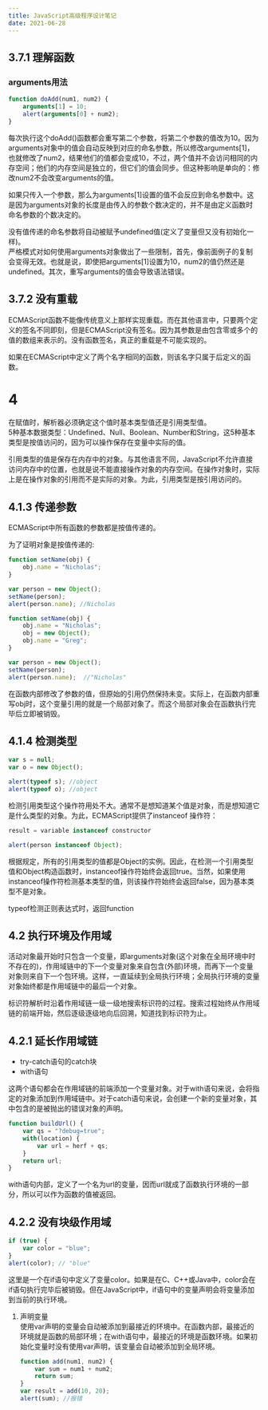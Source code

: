 ```yaml
---
title: JavaScript高级程序设计笔记
date: 2021-06-28
---  
```



## 3.7.1 理解函数

### arguments用法
```js
function doAdd(num1, num2) {
    arguments[1] = 10;
    alert(arguments[0] + num2);
}
```

每次执行这个doAdd()函数都会重写第二个参数，将第二个参数的值改为10。因为arguments对象中的值会自动反映到对应的命名参数，所以修改arguments[1]，也就修改了num2，结果他们的值都会变成10，不过，两个值并不会访问相同的内存空间；他们的内存空间是独立的，但它们的值会同步。但这种影响是单向的：修改num2不会改变arguments的值。   

如果只传入一个参数，那么为arguments[1]设置的值不会反应到命名参数中。这是因为arguments对象的长度是由传入的参数个数决定的，并不是由定义函数时命名参数的个数决定的。   

没有值传递的命名参数将自动被赋予undefined值(定义了变量但又没有初始化一样)。  
严格模式对如何使用arguments对象做出了一些限制，首先，像前面例子的复制会变得无效。也就是说，即使把arguments[1]设置为10，num2的值仍然还是undefined。其次，重写arguments的值会导致语法错误。  

## 3.7.2 没有重载  

ECMAScript函数不能像传统意义上那样实现重载。而在其他语言中，只要两个定义的签名不同即刻，但是ECMAScript没有签名。因为其参数是由包含零或多个的值的数组来表示的。没有函数签名，真正的重载是不可能实现的。  

如果在ECMAScript中定义了两个名字相同的函数，则该名字只属于后定义的函数。  


# 4   
在赋值时，解析器必须确定这个值时基本类型值还是引用类型值。  
5种基本数据类型：Undefined、Null、Boolean、Number和String，这5种基本类型是按值访问的，因为可以操作保存在变量中实际的值。  

引用类型的值是保存在内存中的对象。与其他语言不同，JavaScript不允许直接访问内存中的位置，也就是说不能直接操作对象的内存空间。在操作对象时，实际上是在操作对象的引用而不是实际的对象。为此，引用类型是按引用访问的。   


## 4.1.3 传递参数  
ECMAScript中所有函数的参数都是按值传递的。   

为了证明对象是按值传递的:    

```js
function setName(obj) {
    obj.name = "Nicholas";
}

var person = new Object();
setName(person);
alert(person.name); //Nicholas
```


```js
function setName(obj) {
    obj.name = "Nicholas";
    obj = new Object();
    obj.name = "Greg";
}

var person = new Object();
setName(person);
alert(person.name);  //"Nicholas"
```

在函数内部修改了参数的值，但原始的引用仍然保持未变。实际上，在函数内部重写obj时，这个变量引用的就是一个局部对象了。而这个局部对象会在函数执行完毕后立即被销毁。  


## 4.1.4 检测类型   

```js
var s = null;
var o = new Object();

alert(typeof s); //object
alert(typeof o); //object
```

检测引用类型这个操作符用处不大。通常不是想知道某个值是对象，而是想知道它是什么类型的对象。为此，ECMAScript提供了instanceof 操作符：  

```js
result = variable instanceof constructor
```


```js
alert(person instanceof Object);  
``` 

根据规定，所有的引用类型的值都是Object的实例。因此，在检测一个引用类型值和Object构造函数时，instanceof操作符始终会返回true。当然，如果使用instanceof操作符检测基本类型的值，则该操作符始终会返回false，因为基本类型不是对象。  

typeof检测正则表达式时，返回function  


## 4.2 执行环境及作用域   

活动对象最开始时只包含一个变量，即arguments对象(这个对象在全局环境中时不存在的)，作用域链中的下一个变量对象来自包含(外部)环境，而再下一个变量对象则来自下一个包环境。这样，一直延续到全局执行环境；全局执行环境的变量对象始终都是作用域链中的最后一个对象。  

标识符解析时沿着作用域链一级一级地搜索标识符的过程。搜索过程始终从作用域链的前端开始，然后逐级逐级地向后回溯，知道找到标识符为止。


## 4.2.1 延长作用域链  

+ try-catch语句的catch块  
+ with语句  

这两个语句都会在作用域链的前端添加一个变量对象。对于with语句来说，会将指定的对象添加到作用域链中。对于catch语句来说，会创建一个新的变量对象，其中包含的是被抛出的错误对象的声明。  

```js
function buildUrl() {
    var qs = "?debug=true";
    with(location) {
        var url = herf + qs;
    }
    return url;
}
```  


with语句内部，定义了一个名为url的变量，因而url就成了函数执行环境的一部分，所以可以作为函数的值被返回。  


## 4.2.2 没有块级作用域  

```js
if (true) {
    var color = "blue";
}
alert(color); // "blue"
```


这里是一个在if语句中定义了变量color。如果是在C、C++或Java中，color会在if语句执行完毕后被销毁。但在JavaScript中，if语句中的变量声明会将变量添加到当前的执行环境。  


1. 声明变量  
   使用var声明的变量会自动被添加到最接近的环境中。在函数内部，最接近的环境就是函数的局部环境；在with语句中，最接近的环境是函数环境。如果初始化变量时没有使用var声明，该变量会自动被添加到全局环境。   
   ```js
   function add(num1, num2) {
       var sum = num1 + num2;
       return sum;
   }
   var result = add(10, 20);
   alert(sum); //报错
   ```





























